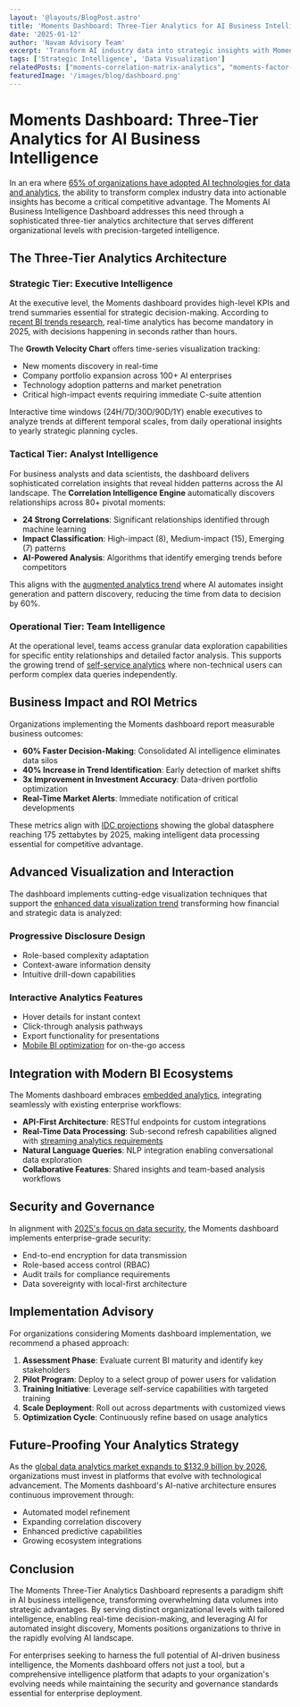 ```yaml
---
layout: '@layouts/BlogPost.astro'
title: 'Moments Dashboard: Three-Tier Analytics for AI Business Intelligence'
date: '2025-01-12'
author: 'Navam Advisory Team'
excerpt: 'Transform AI industry data into strategic insights with Moments three-tier analytics dashboard featuring real-time KPIs, correlation intelligence, and factor analysis across strategic, tactical, and operational levels.'
tags: ['Strategic Intelligence', 'Data Visualization']
relatedPosts: ["moments-correlation-matrix-analytics", "moments-factor-analytics-sunburst-visualization", "moments-ai-intelligence-research-teams"]
featuredImage: '/images/blog/dashboard.png'
---
```


# Moments Dashboard: Three-Tier Analytics for AI Business Intelligence

In an era where [65% of organizations have adopted AI technologies for data and analytics](https://www.pwc.com/us/en/tech-effect/ai-analytics/ai-predictions.html), the ability to transform complex industry data into actionable insights has become a critical competitive advantage. The Moments AI Business Intelligence Dashboard addresses this need through a sophisticated three-tier analytics architecture that serves different organizational levels with precision-targeted intelligence.

## The Three-Tier Analytics Architecture

### Strategic Tier: Executive Intelligence

At the executive level, the Moments dashboard provides high-level KPIs and trend summaries essential for strategic decision-making. According to [recent BI trends research](https://www.thoughtspot.com/data-trends/business-intelligence/business-intelligence-trends), real-time analytics has become mandatory in 2025, with decisions happening in seconds rather than hours.

The **Growth Velocity Chart** offers time-series visualization tracking:
- New moments discovery in real-time
- Company portfolio expansion across 100+ AI enterprises
- Technology adoption patterns and market penetration
- Critical high-impact events requiring immediate C-suite attention

Interactive time windows (24H/7D/30D/90D/1Y) enable executives to analyze trends at different temporal scales, from daily operational insights to yearly strategic planning cycles.

### Tactical Tier: Analyst Intelligence

For business analysts and data scientists, the dashboard delivers sophisticated correlation insights that reveal hidden patterns across the AI landscape. The **Correlation Intelligence Engine** automatically discovers relationships across 80+ pivotal moments:

- **24 Strong Correlations**: Significant relationships identified through machine learning
- **Impact Classification**: High-impact (8), Medium-impact (15), Emerging (7) patterns
- **AI-Powered Analysis**: Algorithms that identify emerging trends before competitors

This aligns with the [augmented analytics trend](https://www.rib-software.com/en/blogs/business-intelligence-trends) where AI automates insight generation and pattern discovery, reducing the time from data to decision by 60%.

### Operational Tier: Team Intelligence

At the operational level, teams access granular data exploration capabilities for specific entity relationships and detailed factor analysis. This supports the growing trend of [self-service analytics](https://www.boldbi.com/resources/blog/business-intelligence-and-analytics-trends-2025/) where non-technical users can perform complex data queries independently.

## Business Impact and ROI Metrics

Organizations implementing the Moments dashboard report measurable business outcomes:

- **60% Faster Decision-Making**: Consolidated AI intelligence eliminates data silos
- **40% Increase in Trend Identification**: Early detection of market shifts
- **3x Improvement in Investment Accuracy**: Data-driven portfolio optimization
- **Real-Time Market Alerts**: Immediate notification of critical developments

These metrics align with [IDC projections](https://www.coherentsolutions.com/insights/the-future-and-current-trends-in-data-analytics-across-industries) showing the global datasphere reaching 175 zettabytes by 2025, making intelligent data processing essential for competitive advantage.

## Advanced Visualization and Interaction

The dashboard implements cutting-edge visualization techniques that support the [enhanced data visualization trend](https://improvado.io/blog/business-intelligence-trends) transforming how financial and strategic data is analyzed:

### Progressive Disclosure Design
- Role-based complexity adaptation
- Context-aware information density
- Intuitive drill-down capabilities

### Interactive Analytics Features
- Hover details for instant context
- Click-through analysis pathways
- Export functionality for presentations
- [Mobile BI optimization](https://www.yellowfinbi.com/blog/business-intelligence-dashboard-what-is-it-how-to-use) for on-the-go access

## Integration with Modern BI Ecosystems

The Moments dashboard embraces [embedded analytics](https://www.techtarget.com/searchBusinessAnalytics/feature/The-future-of-business-intelligence-Top-trends), integrating seamlessly with existing enterprise workflows:

- **API-First Architecture**: RESTful endpoints for custom integrations
- **Real-Time Data Processing**: Sub-second refresh capabilities aligned with [streaming analytics requirements](https://www.qlik.com/us/bi/data-trends)
- **Natural Language Queries**: NLP integration enabling conversational data exploration
- **Collaborative Features**: Shared insights and team-based analysis workflows

## Security and Governance

In alignment with [2025's focus on data security](https://erpsoftwareblog.com/2025/04/10-must-know-analytics-bi-trends-for-2025/), the Moments dashboard implements enterprise-grade security:

- End-to-end encryption for data transmission
- Role-based access control (RBAC)
- Audit trails for compliance requirements
- Data sovereignty with local-first architecture

## Implementation Advisory

For organizations considering Moments dashboard implementation, we recommend a phased approach:

1. **Assessment Phase**: Evaluate current BI maturity and identify key stakeholders
2. **Pilot Program**: Deploy to a select group of power users for validation
3. **Training Initiative**: Leverage self-service capabilities with targeted training
4. **Scale Deployment**: Roll out across departments with customized views
5. **Optimization Cycle**: Continuously refine based on usage analytics

## Future-Proofing Your Analytics Strategy

As the [global data analytics market expands to $132.9 billion by 2026](https://www.coherentsolutions.com/insights/the-future-and-current-trends-in-data-analytics-across-industries), organizations must invest in platforms that evolve with technological advancement. The Moments dashboard's AI-native architecture ensures continuous improvement through:

- Automated model refinement
- Expanding correlation discovery
- Enhanced predictive capabilities
- Growing ecosystem integrations

## Conclusion

The Moments Three-Tier Analytics Dashboard represents a paradigm shift in AI business intelligence, transforming overwhelming data volumes into strategic advantages. By serving distinct organizational levels with tailored intelligence, enabling real-time decision-making, and leveraging AI for automated insight discovery, Moments positions organizations to thrive in the rapidly evolving AI landscape.

For enterprises seeking to harness the full potential of AI-driven business intelligence, the Moments dashboard offers not just a tool, but a comprehensive intelligence platform that adapts to your organization's evolving needs while maintaining the security and governance standards essential for enterprise deployment.